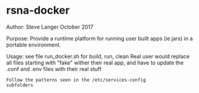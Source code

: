 # rsna-docker

Author: Steve Langer October 2017

Purpose: Provide a runtime platform for
	running user built apps (ie jars)
	in a portable environment.

Usage: see file run_docker.sh for build, run, clean
	Real user would replace all files starting with "fake"
	wither their real app, and have to update the .conf
	and .env files with their real stuff

	Follow the patterns seen in the /etc/services-config
	subfolders


